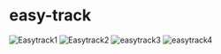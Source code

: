 # easy-track


![Easytrack1](https://user-images.githubusercontent.com/75186217/115168519-4136b480-a089-11eb-8e4a-ca24a98f502d.jpg)
![Easytrack2](https://user-images.githubusercontent.com/75186217/115168520-4267e180-a089-11eb-9b11-2369dfcd77a6.jpg)
![easytrack3](https://user-images.githubusercontent.com/75186217/115168522-4431a500-a089-11eb-9083-bae87d16b2eb.jpg)
![easytrack4](https://user-images.githubusercontent.com/75186217/115168524-45fb6880-a089-11eb-9859-a3a7974dce2d.jpg)
